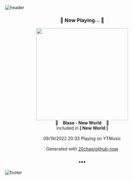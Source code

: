![header](https://capsule-render.vercel.app/api?type=wave&height=170&section=header&text=Hi.%20I'm%20SHIFT&fontColor=090707&fontAlignX=45&fontAlignY=65&fontSize=100)

<h3 align="center">🎵 Now Playing... 🎵</h3>
<p align="center">
  <a href="https://music.youtube.com/watch?v=eKfrkH2Xr4k">
    <img width="300" src="https://lh3.googleusercontent.com/966EVioxq2dMVaqpDqoURT2pb3rFi3Py-BaU8s4vvR5nRAo69SK2dZuAJBB4M1nu8uNMiHmpnwSdBEU">
  </a>
  <br>
  🎵&nbsp&nbsp&nbsp <b>Blase - New World</b> &nbsp&nbsp&nbsp🎵
  <br>
  included in <b>[ New World ]</b>
  
  <br />
  <br />
  09/19/2022 20:33 Playing on YTMusic
  <br />
  <br />
  Generated with <a href="https://github.com/20chan/github-now">20chan/github-now</a>
</p>

<h3 align="center">•••</h3>

![footer](https://capsule-render.vercel.app/api?type=wave&height=150&section=footer)
